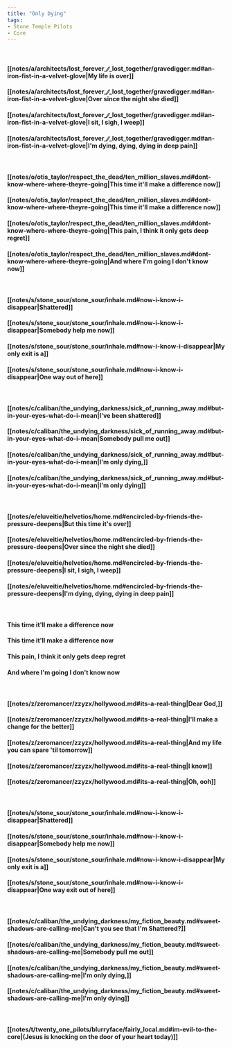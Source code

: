 ```yaml
---
title: "Only Dying"
tags:
- Stone Temple Pilots
- Core
---
```

&nbsp;
#### [[notes/a/architects/lost_forever_∕∕_lost_together/gravedigger.md#an-iron-fist-in-a-velvet-glove|My life is over]]
#### [[notes/a/architects/lost_forever_∕∕_lost_together/gravedigger.md#an-iron-fist-in-a-velvet-glove|Over since the night she died]]
#### [[notes/a/architects/lost_forever_∕∕_lost_together/gravedigger.md#an-iron-fist-in-a-velvet-glove|I sit, I sigh, I weep]]
#### [[notes/a/architects/lost_forever_∕∕_lost_together/gravedigger.md#an-iron-fist-in-a-velvet-glove|I'm dying, dying, dying in deep pain]]
&nbsp;
#### [[notes/o/otis_taylor/respect_the_dead/ten_million_slaves.md#dont-know-where-where-theyre-going|This time it'll make a difference now]]
#### [[notes/o/otis_taylor/respect_the_dead/ten_million_slaves.md#dont-know-where-where-theyre-going|This time it'll make a difference now]]
#### [[notes/o/otis_taylor/respect_the_dead/ten_million_slaves.md#dont-know-where-where-theyre-going|This pain, I think it only gets deep regret]]
#### [[notes/o/otis_taylor/respect_the_dead/ten_million_slaves.md#dont-know-where-where-theyre-going|And where I'm going I don't know now]]
&nbsp;
#### [[notes/s/stone_sour/stone_sour/inhale.md#now-i-know-i-disappear|Shattered]]
#### [[notes/s/stone_sour/stone_sour/inhale.md#now-i-know-i-disappear|Somebody help me now]]
#### [[notes/s/stone_sour/stone_sour/inhale.md#now-i-know-i-disappear|My only exit is a]]
#### [[notes/s/stone_sour/stone_sour/inhale.md#now-i-know-i-disappear|One way out of here]]
&nbsp;
#### [[notes/c/caliban/the_undying_darkness/sick_of_running_away.md#but-in-your-eyes-what-do-i-mean|I've been shattered]]
#### [[notes/c/caliban/the_undying_darkness/sick_of_running_away.md#but-in-your-eyes-what-do-i-mean|Somebody pull me out]]
#### [[notes/c/caliban/the_undying_darkness/sick_of_running_away.md#but-in-your-eyes-what-do-i-mean|I'm only dying,]]
#### [[notes/c/caliban/the_undying_darkness/sick_of_running_away.md#but-in-your-eyes-what-do-i-mean|I'm only dying]]
&nbsp;
#### [[notes/e/eluveitie/helvetios/home.md#encircled-by-friends-the-pressure-deepens|But this time it's over]]
#### [[notes/e/eluveitie/helvetios/home.md#encircled-by-friends-the-pressure-deepens|Over since the night she died]]
#### [[notes/e/eluveitie/helvetios/home.md#encircled-by-friends-the-pressure-deepens|I sit, I sigh, I weep]]
#### [[notes/e/eluveitie/helvetios/home.md#encircled-by-friends-the-pressure-deepens|I'm dying, dying, dying in deep pain]]
&nbsp;
#### This time it'll make a difference now
#### This time it'll make a difference now
#### This pain, I think it only gets deep regret
#### And where I'm going I don't know now
&nbsp;
#### [[notes/z/zeromancer/zzyzx/hollywood.md#its-a-real-thing|Dear God,]]
#### [[notes/z/zeromancer/zzyzx/hollywood.md#its-a-real-thing|I'll make a change for the better]]
#### [[notes/z/zeromancer/zzyzx/hollywood.md#its-a-real-thing|And my life you can spare 'til tomorrow]]
#### [[notes/z/zeromancer/zzyzx/hollywood.md#its-a-real-thing|I know]]
#### [[notes/z/zeromancer/zzyzx/hollywood.md#its-a-real-thing|Oh, ooh]]
&nbsp;
#### [[notes/s/stone_sour/stone_sour/inhale.md#now-i-know-i-disappear|Shattered]]
#### [[notes/s/stone_sour/stone_sour/inhale.md#now-i-know-i-disappear|Somebody help me now]]
#### [[notes/s/stone_sour/stone_sour/inhale.md#now-i-know-i-disappear|My only exit is a]]
#### [[notes/s/stone_sour/stone_sour/inhale.md#now-i-know-i-disappear|One way exit out of here]]
&nbsp;
#### [[notes/c/caliban/the_undying_darkness/my_fiction_beauty.md#sweet-shadows-are-calling-me|Can't you see that I'm Shattered?]]
#### [[notes/c/caliban/the_undying_darkness/my_fiction_beauty.md#sweet-shadows-are-calling-me|Somebody pull me out]]
#### [[notes/c/caliban/the_undying_darkness/my_fiction_beauty.md#sweet-shadows-are-calling-me|I'm only dying,]]
#### [[notes/c/caliban/the_undying_darkness/my_fiction_beauty.md#sweet-shadows-are-calling-me|I'm only dying]]
&nbsp;
#### [[notes/t/twenty_one_pilots/blurryface/fairly_local.md#im-evil-to-the-core|(Jesus is knocking on the door of your heart today)]]
